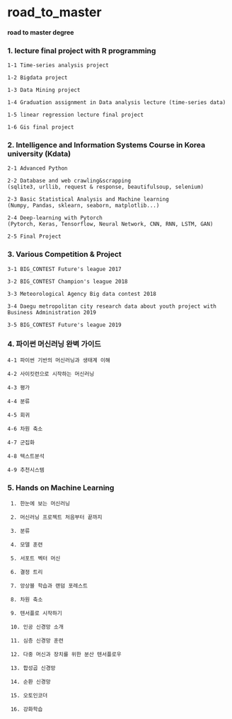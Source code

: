 # road_to_master
#### road to master degree

### 1.  lecture final project with R programming
  
    1-1 Time-series analysis project
  
    1-2 Bigdata project
  
    1-3 Data Mining project
  
    1-4 Graduation assignment in Data analysis lecture (time-series data)
  
    1-5 linear regression lecture final project
  
    1-6 Gis final project
  
### 2.  Intelligence and Information Systems Course in Korea university (Kdata)

    2-1 Advanced Python

    2-2 Database and web crawling&scrapping
    (sqlite3, urllib, request & response, beautifulsoup, selenium)

    2-3 Basic Statistical Analysis and Machine learning
    (Numpy, Pandas, sklearn, seaborn, matplotlib...)
  
    2-4 Deep-learning with Pytorch
    (Pytorch, Keras, Tensorflow, Neural Network, CNN, RNN, LSTM, GAN)
  
    2-5 Final Project
  
  
### 3.  Various Competition & Project

    3-1 BIG_CONTEST Future's league 2017
  
    3-2 BIG_CONTEST Champion's league 2018
  
    3-3 Meteorological Agency Big data contest 2018
  
    3-4 Daegu metropolitan city research data about youth project with Business Administration 2019 

    3-5 BIG_CONTEST Future's league 2019

### 4. 파이썬 머신러닝 완벽 가이드

    4-1 파이썬 기반의 머신러닝과 생태계 이해
    
    4-2 사이킷런으로 시작하는 머신러닝
    
    4-3 평가
    
    4-4 분류
    
    4-5 회귀
    
    4-6 차원 축소
    
    4-7 군집화
    
    4-8 텍스트분석
    
    4-9 추천시스템


### 5. Hands on Machine Learning

     1. 한눈에 보는 머신러닝
  
     2. 머신러닝 프로젝트 처음부터 끝까지
  
     3. 분류
  
     4. 모델 훈련
  
     5. 서포트 벡터 머신
  
     6. 결정 트리
  
     7. 앙상블 학습과 랜덤 포레스트
  
     8. 차원 축소
  
     9. 텐서플로 시작하기
  
     10. 인공 신경망 소개
  
     11. 심층 신경망 훈련
  
     12. 다중 머신과 장치를 위한 분산 텐서플로우
  
     13. 합성곱 신경망
  
     14. 순환 신경망
  
     15. 오토인코더
  
     16. 강화학습

